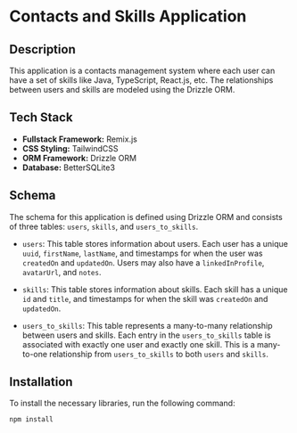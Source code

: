 # Contacts and Skills Application

## Description

This application is a contacts management system where each user can have a set of skills like Java, TypeScript, React.js, etc. The relationships between users and skills are modeled using the Drizzle ORM.

## Tech Stack

- **Fullstack Framework:** Remix.js
- **CSS Styling:** TailwindCSS
- **ORM Framework:** Drizzle ORM
- **Database:** BetterSQLite3

## Schema

The schema for this application is defined using Drizzle ORM and consists of three tables: `users`, `skills`, and `users_to_skills`.

- `users`: This table stores information about users. Each user has a unique `uuid`, `firstName`, `lastName`, and timestamps for when the user was `createdOn` and `updatedOn`. Users may also have a `linkedInProfile`, `avatarUrl`, and `notes`.

- `skills`: This table stores information about skills. Each skill has a unique `id` and `title`, and timestamps for when the skill was `createdOn` and `updatedOn`.

- `users_to_skills`: This table represents a many-to-many relationship between users and skills. Each entry in the `users_to_skills` table is associated with exactly one user and exactly one skill. This is a many-to-one relationship from `users_to_skills` to both `users` and `skills`.

## Installation

To install the necessary libraries, run the following command:

```bash
npm install
